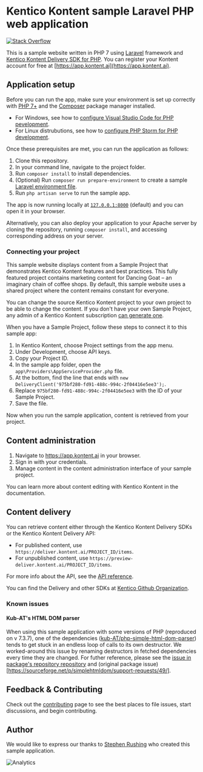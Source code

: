 # Kentico Kontent sample Laravel PHP web application

[![Stack Overflow](https://img.shields.io/badge/Stack%20Overflow-ASK%20NOW-FE7A16.svg?logo=stackoverflow&logoColor=white)](https://stackoverflow.com/tags/kentico-kontent)

This is a sample website written in PHP 7 using [Laravel](https://laravel.com) framework and [Kentico Kontent Delivery SDK for PHP](https://github.com/Kentico/kontent-delivery-sdk-php). You can register your Kontent account for free at [https://app.kontent.ai](https://app.kontent.ai).

## Application setup

Before you can run the app, make sure your environment is set up correctly with [PHP 7+](https://www.php.net/downloads.php) and the [Composer](https://getcomposer.org/) package manager installed.

* For Windows, see how to [configure Visual Studio Code for PHP pevelopment](https://github.com/Kentico/kontent-delivery-sdk-php/wiki/Developing-PHP-in-Visual-Studio-Code-for-Dummies).
* For Linux distrubutions, see how to [configure PHP Storm for PHP development](https://github.com/Kentico/kontent-delivery-sdk-php/wiki/Configuring-PHP-Storm-on-Linux).

Once these prerequisites are met, you can run the application as follows:

1. Clone this repository.
1. In your command line, navigate to the project folder.
1. Run `composer install` to install dependencies.
1. (Optional) Run `composer run prepare-environment` to create a sample [Laravel environment file](https://laravel.com/docs/5.5/configuration#environment-configuration).
1. Run `php artisan serve` to run the sample app.

The app is now running locally at [`127.0.0.1:8000`](127.0.0.1:8000) (default) and you can open it in your browser.

Alternatively, you can also deploy your application to your Apache server  by cloning the repository, running `composer install`, and accessing corresponding address on your server.

### Connecting your project

This sample website displays content from a Sample Project that demonstrates Kentico Kontent features and best practices. This fully featured project contains marketing content for Dancing Goat – an imaginary chain of coffee shops. By default, this sample website uses a shared project where the content remains constant for everyone.

You can change the source Kentico Kontent project to your own project to be able to change the content. If you don't have your own Sample Project, any admin of a Kentico Kontent subscription [can generate one](https://docs.kontent.ai/tutorials/set-up-projects/manage-projects/managing-projects#a-creating-a-sample-project).

When you have a Sample Project, follow these steps to connect it to this sample app:

1. In Kentico Kontent, choose Project settings from the app menu.
1. Under Development, choose API keys.
1. Copy your Project ID.
1. In the sample app folder, open the `app\Providers\AppServiceProvider.php` file.
1. At the bottom, find the line that ends with `new DeliveryClient('975bf280-fd91-488c-994c-2f04416e5ee3');`.
1. Replace `975bf280-fd91-488c-994c-2f04416e5ee3` with the ID of your Sample Project.
1. Save the file.

Now when you run the sample application, content is retrieved from your project.

## Content administration

1. Navigate to https://app.kontent.ai in your browser.
1. Sign in with your credentials.
1. Manage content in the content administration interface of your sample project.

You can learn more about content editing with Kentico Kontent in the documentation.

## Content delivery

You can retrieve content either through the Kentico Kontent Delivery SDKs or the Kentico Kontent Delivery API:

* For published content, use `https://deliver.kontent.ai/PROJECT_ID/items`.
* For unpublished content, use `https://preview-deliver.kontent.ai/PROJECT_ID/items`.

For more info about the API, see the [API reference](https://docs.kontent.ai/reference/kentico-kontent-apis-overview).

You can find the Delivery and other SDKs at [Kentico Github Organization](https://github.com/Kentico).

### Known issues	

#### Kub-AT's HTML DOM parser	

When using this sample application with some versions of PHP (reproduced on v 7.3.7), one of the dependencies ([kub-AT/php-simple-html-dom-parser](https://github.com/kub-AT/php-simple-html-dom-parser/)) tends to get stuck in an endless loop of calls to its own destructor. We worked-around this issue by renaming destructors in fetched dependencies every time they are changed. For futher reference, please see the [issue in package's repository repository](https://github.com/sunra/php-simple-html-dom-parser/issues/60) and (original package issue)[https://sourceforge.net/p/simplehtmldom/support-requests/49/].

## Feedback & Contributing

Check out the [contributing](https://github.com/Kentico/kontent-sample-app-php/blob/master/CONTRIBUTING.md) page to see the best places to file issues, start discussions, and begin contributing.

## Author

We would like to express our thanks to [Stephen Rushing](https://github.com/stephenr85) who created this sample application.

![Analytics](https://kentico-ga-beacon.azurewebsites.net/api/UA-69014260-4/Kentico/kontent-sample-app-php?pixel)
